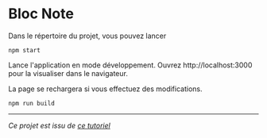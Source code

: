 # Bloc Note

Dans le répertoire du projet, vous pouvez lancer

``npm start``

Lance l'application en mode développement.
Ouvrez http://localhost:3000 pour la visualiser dans le navigateur.

La page se rechargera si vous effectuez des modifications.

``npm run build``

-----------------
*Ce projet est issu de [ce tutoriel](https://www.youtube.com/watch?v=ulOKYl5sHGk&t=1932s)*
